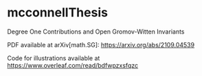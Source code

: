 # mcconnellThesis
Degree One Contributions and Open Gromov-Witten Invariants

PDF available at arXiv[math.SG]: 
https://arxiv.org/abs/2109.04539

Code for illustrations available at https://www.overleaf.com/read/bdfwpzxsfqzc
